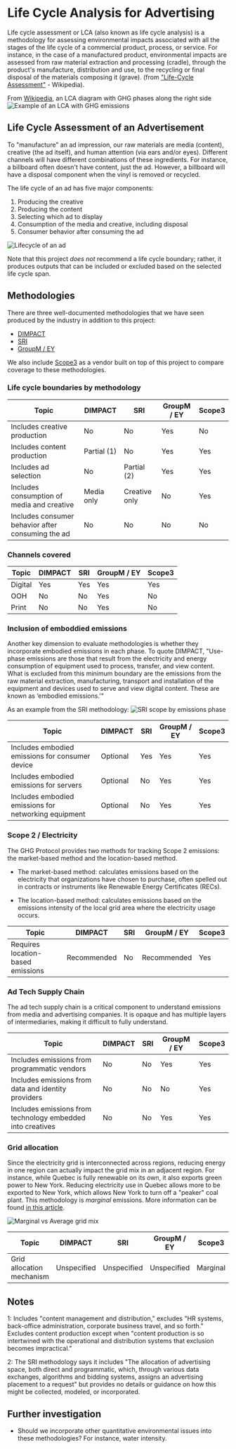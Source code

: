 # Life Cycle Analysis for Advertising

Life cycle assessment or LCA (also known as life cycle analysis) is a methodology for assessing environmental impacts associated with all the stages of the life cycle of a commercial product, process, or service. For instance, in the case of a manufactured product, environmental impacts are assessed from raw material extraction and processing (cradle), through the product's manufacture, distribution and use, to the recycling or final disposal of the materials composing it (grave). (from ["Life-Cycle Assessment"](https://en.wikipedia.org/wiki/Life-cycle_assessment) - Wikipedia).

From [Wikipedia](https://en.wikipedia.org/wiki/File:Life_cycle_analysis_and_GHG_carbon_accounting.jpg), an LCA diagram with GHG phases along the right side
![Example of an LCA with GHG emissions](images/lca_ghg.jpeg)

## Life Cycle Assessment of an Advertisement

To "manufacture" an ad impression, our raw materials are media (content), creative (the ad itself), and human attention (via ears and/or eyes). Different channels will have different combinations of these ingredients. For instance, a billboard often doesn't have content, just the ad. However, a billboard will have a disposal component when the vinyl is removed or recycled.

The life cycle of an ad has five major components:

1. Producing the creative
2. Producing the content
3. Selecting which ad to display
4. Consumption of the media and creative, including disposal
5. Consumer behavior after consuming the ad

![Lifecycle of an ad](images/lca_ad.png)

Note that this project *does not* recommend a life cycle boundary; rather, it produces outputs that can be included or excluded based on the selected life cycle span.

## Methodologies

There are three well-documented methodologies that we have seen produced by the industry in addition to this project:

- [DIMPACT](https://dimpact.org/methodology)
- [SRI](https://www.sri-france.org/wp-content/uploads/2021/11/SRI_Calculating-the-carbon-footprint_VF.pdf)
- [GroupM / EY](https://www.groupm.com/media-decarbonization-framework-groupm/)

We also include [Scope3](https://scope3.com) as a vendor built on top of this project to compare coverage to these methodologies.

### Life cycle boundaries by methodology

| Topic | DIMPACT | SRI | GroupM / EY | Scope3
|---| --- | --- | --- | ---
| Includes creative production | No | No | Yes | No
| Includes content production | Partial (1) | No | Yes | Yes
| Includes ad selection | No | Partial (2) | Yes | Yes
| Includes consumption of media and creative | Media only | Creative only | No | Yes
| Includes consumer behavior after consuming the ad | No | No | No | No

### Channels covered

| Topic | DIMPACT | SRI | GroupM / EY | Scope3
|---| --- | --- | --- | ---
| Digital | Yes | Yes | Yes | Yes
| OOH | No | No | Yes | No
| Print | No | No | Yes | No

### Inclusion of emboddied emissions

Another key dimension to evaluate methodologies is whether they incorporate embodied emissions in each phase. To quote DIMPACT, "Use-phase emissions are those that result from the electricity and energy consumption of equipment used to process, transfer, and view content. What is excluded from this minimum boundary are the emissions from the raw material extraction, manufacturing, transport and installation of the equipment and devices used to serve and view digital content. These are known as ‘embodied emissions.'"

As an example from the SRI methodology:
![SRI scope by emissions phase](images/sri_phases.png)

| Topic | DIMPACT | SRI | GroupM / EY | Scope3
|---| --- | --- | --- | ---
| Includes embodied emissions for consumer device | Optional | Yes | Yes | Yes
| Includes embodied emissions for servers | Optional | No | Yes | Yes
| Includes embodied emissions for networking equipment | Optional | No | Yes | Yes

### Scope 2 / Electricity

The GHG Protocol provides two methods for tracking Scope 2 emissions: the market-based method and the location-based method.

- The market-based method: calculates emissions based on the electricity that organizations have chosen to purchase, often spelled out in contracts or instruments like Renewable Energy Certificates (RECs).

- The location-based method: calculates emissions based on the emissions intensity of the local grid area where the electricity usage occurs.

| Topic | DIMPACT | SRI | GroupM / EY | Scope3
|---| --- | --- | --- | ---
| Requires location-based emissions | Recommended | No | Recommended | Yes

### Ad Tech Supply Chain

The ad tech supply chain is a critical component to understand emissions from media and advertising companies. It is opaque and has multiple layers of intermediaries, making it difficult to fully understand.

| Topic | DIMPACT | SRI | GroupM / EY | Scope3
|---| --- | --- | --- | ---
| Includes emissions from programmatic vendors | No | No | Yes | Yes
| Includes emissions from data and identity providers | No | No | No | Yes
| Includes emissions from technology embedded into creatives | No | No | Yes | Yes

### Grid allocation

Since the electricity grid is interconnected across regions, reducing energy in one region can actually impact the grid mix in an adjacent region. For instance, while Quebec is fully renewable on its own, it also exports green power to New York. Reducing electricity use in Quebec allows more to be exported to New York, which allows New York to turn off a "peaker" coal plant. This methodology is *marginal* emissions. More information can be found [in this article](https://adgefficiency.com/energy-basics-average-vs-marginal-carbon-emissions/).

![Marginal vs Average grid mix](images/marginal_vs_average.jpg)

| Topic | DIMPACT | SRI | GroupM / EY | Scope3
|---| --- | --- | --- | ---
| Grid allocation mechanism | Unspecified | Unspecified | Unspecified | Marginal

## Notes

1: Includes "content management and distribution," excludes "HR systems, back-office administration, corporate business travel, and so forth." Excludes content production except when "content production is so intertwined with the operational and distribution systems that exclusion becomes impractical."

2: The SRI methodology says it includes "The allocation of advertising space, both direct and programmatic, which, through various data exchanges, algorithms and bidding systems, assigns an advertising placement to a request" but provides no details or guidance on how this might be collected, modeled, or incorporated.

## Further investigation

- Should we incorporate other quantitative environmental issues into these methodologies? For instance, water intensity.
